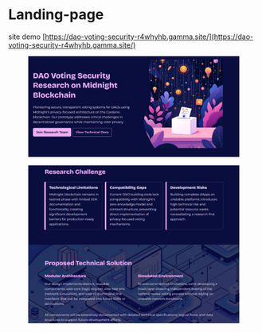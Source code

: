 # Landing-page

site demo [https://dao-voting-security-r4whyhb.gamma.site/](https://dao-voting-security-r4whyhb.gamma.site/)

<figure><img src="../../.gitbook/assets/image (2).png" alt=""><figcaption></figcaption></figure>

<figure><img src="../../.gitbook/assets/image (3).png" alt=""><figcaption></figcaption></figure>
